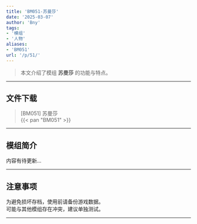 ```yaml
---
title: 'BM051-苏曼莎'
date: '2025-03-07'
author: 'Bny'
tags:
- '模组'
- '人物'
aliases:
- 'BM051'
url: '/p/51/'
---
```


> 本文介绍了模组 **苏曼莎** 的功能与特点。

---

## 文件下载

> [BM051] 苏曼莎  
{{< pan "BM051" >}}  

---

## 模组简介

>  
内容有待更新...  

---

## 注意事项

>  
为避免损坏存档，使用前请备份游戏数据。  
可能与其他模组存在冲突，建议单独测试。  

---

